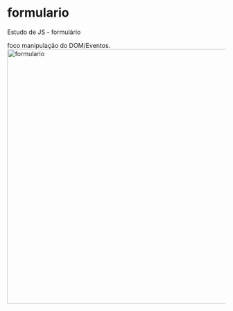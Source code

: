 # formulario
Estudo de JS - formulário

foco manipulação do DOM/Eventos.
<img width="587" alt="formulario" src="https://user-images.githubusercontent.com/77253399/178803174-a4b23872-36ea-4f23-8adb-58d24d664220.PNG">

